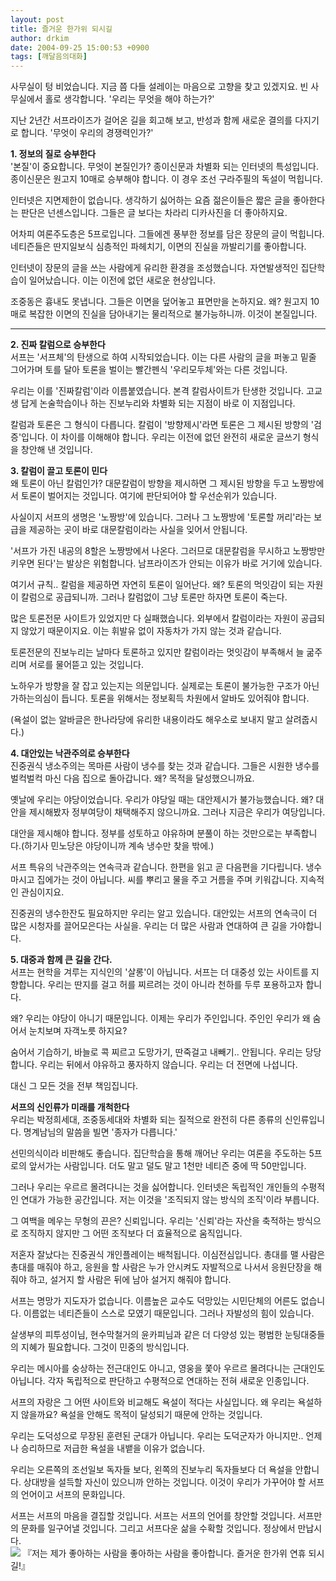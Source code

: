 ```yaml
---
layout: post
title: 즐거운 한가위 되시길
author: drkim
date: 2004-09-25 15:00:53 +0900
tags: [깨달음의대화]
---
```

사무실이 텅 비었습니다. 지금 쯤 다들 설레이는 마음으로 고향을 찾고 있겠지요. 빈 사무실에서 홀로 생각합니다. '우리는 무엇을 해야 하는가?'    
  
지난 2년간 서프라이즈가 걸어온 길을 회고해 보고, 반성과 함께 새로운 결의를 다지기로 합니다. '무엇이 우리의 경쟁력인가?'    
  
**1. 정보의 질로 승부한다**  
'본질'이 중요합니다. 무엇이 본질인가? 종이신문과 차별화 되는 인터넷의 특성입니다. 종이신문은 원고지 10매로 승부해야 합니다. 이 경우 조선 구라주필의 독설이 먹힙니다.    
  
인터넷은 지면제한이 없습니다. 생각하기 싫어하는 요즘 젊은이들은 짧은 글을 좋아한다는 판단은 넌센스입니다. 그들은 글 보다는 차라리 디카사진을 더 좋아하지요.    
  
어차피 여론주도층은 5프로입니다. 그들에겐 풍부한 정보를 담은 장문의 글이 먹힙니다. 네티즌들은 딴지일보식 심층적인 파헤치기, 이면의 진실을 까발리기를 좋아합니다.    
  
인터넷이 장문의 글을 쓰는 사람에게 유리한 환경을 조성했습니다. 자연발생적인 집단학습이 일어났습니다. 이는 이전에 없던 새로운 현상입니다.    
  
조중동은 흉내도 못냅니다. 그들은 이면을 덮어놓고 표면만을 논하지요. 왜? 원고지 10매로 복잡한 이면의 진실을 담아내기는 물리적으로 불가능하니까. 이것이 본질입니다.   
****  
**2. 진짜 칼럼으로 승부한다**  
서프는 '서프체'의 탄생으로 하여 시작되었습니다. 이는 다른 사람의 글을 퍼놓고 밑줄 그어가며 토를 달아 토론을 벌이는 빨간펜식 '우리모두체'와는 다른 것입니다.    
  
우리는 이를 '진짜칼럼'이라 이름붙였습니다. 본격 칼럼사이트가 탄생한 것입니다. 고교생 답게 논술학습이나 하는 진보누리와 차별화 되는 지점이 바로 이 지점입니다. 
  
  
칼럼과 토론은 그 형식이 다릅니다. 칼럼이 '방향제시'라면 토론은 그 제시된 방향의 '검증'입니다. 이 차이를 이해해야 합니다. 우리는 이전에 없던 완전히 새로운 글쓰기 형식을 창안해 낸 것입니다.    
  
**3. 칼럼이 끌고 토론이 민다**  
왜 토론이 아닌 칼럼인가? 대문칼럼이 방향을 제시하면 그 제시된 방향을 두고 노짱방에서 토론이 벌어지는 것입니다. 여기에 판단되어야 할 우선순위가 있습니다.    
  
사실이지 서프의 생명은 '노짱방'에 있습니다. 그러나 그 노짱방에 '토론할 꺼리'라는 보급을 제공하는 곳이 바로 대문칼럼이라는 사실을 잊어서 안됩니다.    
  
'서프가 가진 내공의 8할은 노짱방에서 나온다. 그러므로 대문칼럼을 무시하고 노짱방만 키우면 된다'는 발상은 위험합니다. 남프라이즈가 안되는 이유가 바로 거기에 있습니다.    
  
여기서 규칙.. 칼럼을 제공하면 자연히 토론이 일어난다. 왜? 토론의 먹잇감이 되는 자원이 칼럼으로 공급되니까. 그러나 칼럼없이 그냥 토론만 하자면 토론이 죽는다.    
  
많은 토론전문 사이트가 있었지만 다 실패했습니다. 외부에서 칼럼이라는 자원이 공급되지 않았기 때문이지요. 이는 휘발유 없이 자동차가 가지 않는 것과 같습니다.    
  
토론전문의 진보누리는 날마다 토론하고 있지만 칼럼이라는 멋잇감이 부족해서 늘 굶주리며 서로를 물어뜯고 있는 것입니다.    
  
노하우가 방향을 잘 잡고 있는지는 의문입니다. 실제로는 토론이 불가능한 구조가 아닌가하는의심이 듭니다. 토론을 위해서는 정보획득 차원에서 알바도 있어줘야 합니다.    
  
(욕설이 없는 알바글은 한나라당에 유리한 내용이라도 해우소로 보내지 말고 살려줍시다.)    
  
**4. 대안있는 낙관주의로 승부한다**  
진중권식 냉소주의는 목마른 사람이 냉수를 찾는 것과 같습니다. 그들은 시원한 냉수를 벌컥벌컥 마신 다음 집으로 돌아갑니다. 왜? 목적을 달성했으니까요. 
  
  
옛날에 우리는 야당이었습니다. 우리가 야당일 때는 대안제시가 불가능했습니다. 왜? 대안을 제시해봤자 정부여당이 채택해주지 않으니까요. 그러나 지금은 우리가 여당입니다.    
  
대안을 제시해야 합니다. 정부를 성토하고 야유하며 분풀이 하는 것만으로는 부족합니다.(하기사 민노당은 야당이니까 계속 냉수만 찾을 밖에.)    
  
서프 특유의 낙관주의는 연속극과 같습니다. 한편을 읽고 곧 다음편을 기다립니다. 냉수 마시고 집에가는 것이 아닙니다. 씨를 뿌리고 물을 주고 거름을 주며 키워갑니다. 지속적인 관심이지요.    
  
진중권의 냉수한잔도 필요하지만 우리는 알고 있습니다. 대안있는 서프의 연속극이 더 많은 시청자를 끌어모은다는 사실을. 우리는 더 많은 사람과 연대하여 큰 길을 가야합니다.    
  
**5. 대중과 함께 큰 길을 간다.**  
서프는 현학을 겨루는 지식인의 '살롱'이 아닙니다. 서프는 더 대중성 있는 사이트를 지향합니다. 우리는 딴지를 걸고 허를 찌르려는 것이 아니라 천하를 두루 포용하고자 합니다.    
  
왜? 우리는 야당이 아니기 때문입니다. 이제는 우리가 주인입니다. 주인인 우리가 왜 숨어서 눈치보며 자객노릇 하지요?    
  
숨어서 기습하기, 바늘로 콕 찌르고 도망가기, 딴죽걸고 내빼기.. 안됩니다. 우리는 당당합니다. 우리는 뒤에서 야유하고 풍자하지 않습니다. 우리는 더 전면에 나섭니다.    
  
대신 그 모든 것을 전부 책임집니다.    
  
**서프의 신인류가 미래를 개척한다**  
우리는 박정희세대, 조중동세대와 차별화 되는 질적으로 완전히 다른 종류의 신인류입니다. 명계남님의 말씀을 빌면 '종자가 다릅니다.'    
  
선민의식이라 비판해도 좋습니다. 집단학습을 통해 깨어난 우리는 여론을 주도하는 5프로의 앞서가는 사람입니다. 더도 말고 덜도 말고 1천만 네티즌 중에 딱 50만입니다.    
  
그러나 우리는 우르르 몰려다니는 것을 싫어합니다. 인터넷은 독립적인 개인들의 수평적인 연대가 가능한 공간입니다. 저는 이것을 '조직되지 않는 방식의 조직'이라 부릅니다.    
  
그 여백을 메우는 무형의 끈은? 신뢰입니다. 우리는 '신뢰'라는 자산을 축적하는 방식으로 조직하지 않지만 그 어떤 조직보다 더 효율적으로 움직입니다. 
  
  
저혼자 잘났다는 진중권식 개인플레이는 배척됩니다. 이심전심입니다. 총대를 맬 사람은 총대를 매줘야 하고, 응원을 할 사람은 누가 안시켜도 자발적으로 나서서 응원단장을 해줘야 하고, 설거지 할 사람은 뒤에 남아 설거지 해줘야 합니다.    
  
서프는 명망가 지도자가 없습니다. 이름높은 교수도 덕망있는 시민단체의 어른도 없습니다. 이름없는 네티즌들이 스스로 모였기 때문입니다. 그러나 자발성의 힘이 있습니다.    
  
살생부의 피투성이님, 현수막철거의 윤카피님과 같은 더 다양성 있는 평범한 눈팅대중들의 지혜가 필요합니다. 그것이 민중의 방식입니다.    
  
우리는 메시아를 숭상하는 전근대인도 아니고, 영웅을 쫓아 우르르 몰려다니는 근대인도 아닙니다. 각자 독립적으로 판단하고 수평적으로 연대하는 전혀 새로운 인종입니다.    
  
서프의 자랑은 그 어떤 사이트와 비교해도 욕설이 적다는 사실입니다. 왜 우리는 욕설하지 않을까요? 욕설을 안해도 목적이 달성되기 때문에 안하는 것입니다. 
  
  
우리는 도덕성으로 무장된 훈련된 군대가 아닙니다. 우리는 도덕군자가 아니지만.. 언제나 승리하므로 저급한 욕설을 내뱉을 이유가 없습니다.    
  
우리는 오른쪽의 조선일보 독자들 보다, 왼쪽의 진보누리 독자들보다 더 욕설을 안합니다. 상대방을 설득할 자신이 있으니까 안하는 것입니다. 이것이 우리가 가꾸어야 할 서프의 언어이고 서프의 문화입니다.    
  
서프는 서프의 마음을 결집할 것입니다. 서프는 서프의 언어를 창안할 것입니다. 서프만의 문화를 일구어낼 것입니다. 그리고 서프다운 삶을 수확할 것입니다. 정상에서 만납시다.   
![](http://oldwww.seoprise.com/technote/board/manwha/upimg/1096090722.jpg) 『저는 제가 좋아하는 사람을 좋아하는 사람을 좋아합니다. 즐거운 한가위 연휴 되시길!』